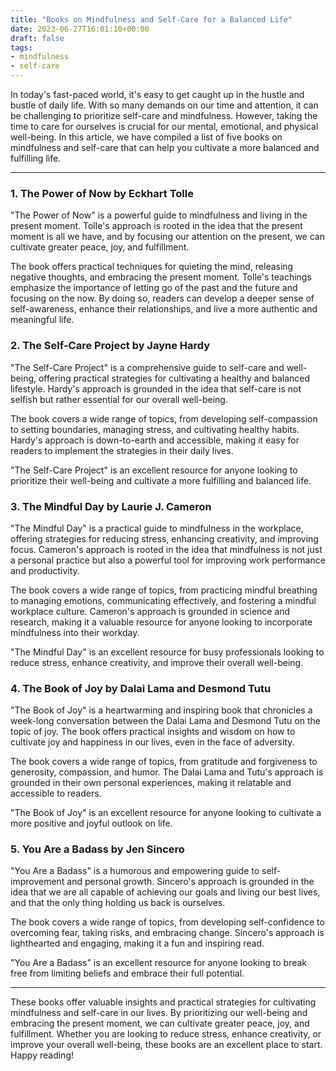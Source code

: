 ```yaml
---
title: "Books on Mindfulness and Self-Care for a Balanced Life"
date: 2023-06-27T16:01:10+00:00
draft: false
tags: 
- mindfulness
- self-care
---
```


In today's fast-paced world, it's easy to get caught up in the hustle and bustle of daily life. With so many demands on our time and attention, it can be challenging to prioritize self-care and mindfulness. However, taking the time to care for ourselves is crucial for our mental, emotional, and physical well-being. In this article, we have compiled a list of five books on mindfulness and self-care that can help you cultivate a more balanced and fulfilling life.

---

### 1. The Power of Now by Eckhart Tolle

"The Power of Now" is a powerful guide to mindfulness and living in the present moment. Tolle's approach is rooted in the idea that the present moment is all we have, and by focusing our attention on the present, we can cultivate greater peace, joy, and fulfillment.

The book offers practical techniques for quieting the mind, releasing negative thoughts, and embracing the present moment. Tolle's teachings emphasize the importance of letting go of the past and the future and focusing on the now. By doing so, readers can develop a deeper sense of self-awareness, enhance their relationships, and live a more authentic and meaningful life.

### 2. The Self-Care Project by Jayne Hardy

"The Self-Care Project" is a comprehensive guide to self-care and well-being, offering practical strategies for cultivating a healthy and balanced lifestyle. Hardy's approach is grounded in the idea that self-care is not selfish but rather essential for our overall well-being.

The book covers a wide range of topics, from developing self-compassion to setting boundaries, managing stress, and cultivating healthy habits. Hardy's approach is down-to-earth and accessible, making it easy for readers to implement the strategies in their daily lives.

"The Self-Care Project" is an excellent resource for anyone looking to prioritize their well-being and cultivate a more fulfilling and balanced life.

### 3. The Mindful Day by Laurie J. Cameron

"The Mindful Day" is a practical guide to mindfulness in the workplace, offering strategies for reducing stress, enhancing creativity, and improving focus. Cameron's approach is rooted in the idea that mindfulness is not just a personal practice but also a powerful tool for improving work performance and productivity.

The book covers a wide range of topics, from practicing mindful breathing to managing emotions, communicating effectively, and fostering a mindful workplace culture. Cameron's approach is grounded in science and research, making it a valuable resource for anyone looking to incorporate mindfulness into their workday.

"The Mindful Day" is an excellent resource for busy professionals looking to reduce stress, enhance creativity, and improve their overall well-being.

### 4. The Book of Joy by Dalai Lama and Desmond Tutu

"The Book of Joy" is a heartwarming and inspiring book that chronicles a week-long conversation between the Dalai Lama and Desmond Tutu on the topic of joy. The book offers practical insights and wisdom on how to cultivate joy and happiness in our lives, even in the face of adversity.

The book covers a wide range of topics, from gratitude and forgiveness to generosity, compassion, and humor. The Dalai Lama and Tutu's approach is grounded in their own personal experiences, making it relatable and accessible to readers.

"The Book of Joy" is an excellent resource for anyone looking to cultivate a more positive and joyful outlook on life.

### 5. You Are a Badass by Jen Sincero

"You Are a Badass" is a humorous and empowering guide to self-improvement and personal growth. Sincero's approach is grounded in the idea that we are all capable of achieving our goals and living our best lives, and that the only thing holding us back is ourselves.

The book covers a wide range of topics, from developing self-confidence to overcoming fear, taking risks, and embracing change. Sincero's approach is lighthearted and engaging, making it a fun and inspiring read.

"You Are a Badass" is an excellent resource for anyone looking to break free from limiting beliefs and embrace their full potential.

---

These books offer valuable insights and practical strategies for cultivating mindfulness and self-care in our lives. By prioritizing our well-being and embracing the present moment, we can cultivate greater peace, joy, and fulfillment. Whether you are looking to reduce stress, enhance creativity, or improve your overall well-being, these books are an excellent place to start. Happy reading!